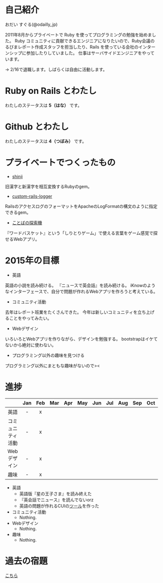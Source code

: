 # 自己紹介
おだい すぐる(@odailly_jp)

2011年8月からプライベートで Ruby を使ってプログラミングの勉強を始めました。
Ruby コミュニティに貢献できるエンジニアになりたいので、Ruby会議のるびまレポート作成スタッフを担当したり、Rails を使っている会社のインターンシップに参加したりしていました。
仕事はサーバサイドエンジニアをやっています。

-> 2/16で退職します。しばらくは自由に活動します。

# Ruby on Rails とわたし
わたしのステータスは **5（はな）** です。

# Github とわたし
わたしのステータスは **4（つぼみ）** です。

# プライベートでつくったもの
- [shinji](https://github.com/odaillyjp/shinji)

旧漢字と新漢字を相互変換するRubyのgem。

- [custom-rails-logger](https://github.com/odaillyjp/custom_rails_logger)

RailsのアクセスログのフォーマットをApacheのLogFormatの構文のように指定できるgem。

- [ことばの探索機](http://kototan.info/)

『ワードバスケット』という「しりとりゲーム」で使える言葉をゲーム感覚で探せるWebアプリ。

# 2015年の目標
- 英語

英語の小説を読み続ける。
『ニュースで英会話』を読み続ける。
iKnowのようなインターフェースで、自分で問題が作れるWebアプリを作ろうと考えている。

- コミュニティ活動

去年はレポート班業をたくさんできた。
今年は新しいコミュニティを立ち上げることをやってみたい。

- Webデザイン

いろいろとWebアプリを作りながら、デザインを勉強する。
bootstrapはイケてないから絶対に使わない。

- プログラミング以外の趣味を見つける

プログラミング以外にまともな趣味がないので><

# 進捗

|                  |Jan|Feb|Mar|Apr|May|Jun|Jul|Aug|Sep|Oct|Nov|Dec|
|:----------------:|:-:|:-:|:-:|:-:|:-:|:-:|:-:|:-:|:-:|:-:|:-:|:-:|
| 英語             | - | x |   |   |   |   |   |   |   |   |   |   |
| コミュニティ活動 | - | x |   |   |   |   |   |   |   |   |   |   |
| Webデザイン      | - | x |   |   |   |   |   |   |   |   |   |   |
| 趣味             | - | x |   |   |   |   |   |   |   |   |   |   |

- 英語
  - 英語版『星の王子さま』を読み終えた
  - 『英会話でニュース』を読んでないorz
  - 英語の問題が作れるCUIの[ツール](https://github.com/odaillyjp/eng_cooker)を作った
- コミュニティ活動
  - Nothing.
- Webデザイン
  - Nothing.
- 趣味
  - Nothing.

# 過去の宿題
[こちら](https://gist.github.com/odaillyjp/ae33200fd8ffc9f35d6c)
